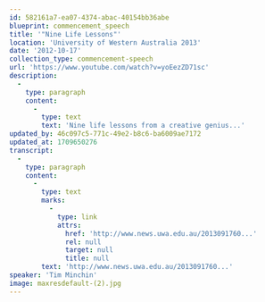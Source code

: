```yaml
---
id: 582161a7-ea07-4374-abac-40154bb36abe
blueprint: commencement_speech
title: '"Nine Life Lessons"'
location: 'University of Western Australia 2013'
date: '2012-10-17'
collection_type: commencement-speech
url: 'https://www.youtube.com/watch?v=yoEezZD71sc'
description:
  -
    type: paragraph
    content:
      -
        type: text
        text: 'Nine life lessons from a creative genius...'
updated_by: 46c097c5-771c-49e2-b8c6-ba6009ae7172
updated_at: 1709650276
transcript:
  -
    type: paragraph
    content:
      -
        type: text
        marks:
          -
            type: link
            attrs:
              href: 'http://www.news.uwa.edu.au/2013091760...'
              rel: null
              target: null
              title: null
        text: 'http://www.news.uwa.edu.au/2013091760...'
speaker: 'Tim Minchin'
image: maxresdefault-(2).jpg
---
```

